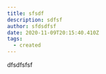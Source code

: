 ```yaml
---
title: sfsdf
description: sdfsf
author: sfdsdfsf
date: 2020-11-09T20:15:40.410Z
tags:
  - created
---
```

dfsdfsfsf